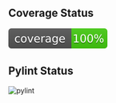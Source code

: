 ## Coverage Status

![Coverage Badge](https://github.com/gabrielbruyere/CS-poetry/blob/c_functions/coverage.svg)

## Pylint Status

![pylint](https://img.shields.io/badge/pylint-9.89-yellow?logo=python&logoColor=white)